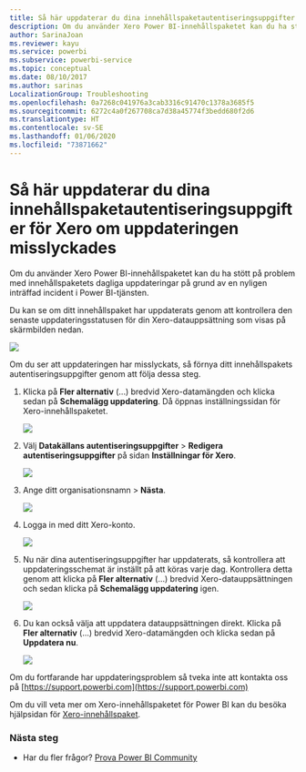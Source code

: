 ```yaml
---
title: Så här uppdaterar du dina innehållspaketautentiseringsuppgifter för Xero
description: Om du använder Xero Power BI-innehållspaketet kan du ha stött på ett problem med innehållspaketets dagliga uppdateringar på grund av en nyligen inträffad incident i Power BI-tjänsten.
author: SarinaJoan
ms.reviewer: kayu
ms.service: powerbi
ms.subservice: powerbi-service
ms.topic: conceptual
ms.date: 08/10/2017
ms.author: sarinas
LocalizationGroup: Troubleshooting
ms.openlocfilehash: 0a7268c041976a3cab3316c91470c1378a3685f5
ms.sourcegitcommit: 6272c4a0f267708ca7d38a45774f3bedd680f2d6
ms.translationtype: HT
ms.contentlocale: sv-SE
ms.lasthandoff: 01/06/2020
ms.locfileid: "73871662"
---
```

# <a name="how-to-refresh-your-xero-content-pack-credentials-if-refresh-failed"></a>Så här uppdaterar du dina innehållspaketautentiseringsuppgifter för Xero om uppdateringen misslyckades
Om du använder Xero Power BI-innehållspaketet kan du ha stött på problem med innehållspaketets dagliga uppdateringar på grund av en nyligen inträffad incident i Power BI-tjänsten.

Du kan se om ditt innehållspaket har uppdaterats genom att kontrollera den senaste uppdateringsstatusen för din Xero-datauppsättning som visas på skärmbilden nedan.

![](media/service-refresh-xero-credentials/powerbi-xero-refresh-failed.png)

Om du ser att uppdateringen har misslyckats, så förnya ditt innehållspakets autentiseringsuppgifter genom att följa dessa steg.

1. Klicka på **Fler alternativ** (...) bredvid Xero-datamängden och klicka sedan på **Schemalägg uppdatering**. Då öppnas inställningssidan för Xero-innehållspaketet.
   
    ![](media/service-refresh-xero-credentials/powerbi-xero-schedule-refresh.png)
2. Välj **Datakällans autentiseringsuppgifter** > **Redigera autentiseringsuppgifter** på sidan **Inställningar för Xero**.
   
    ![](media/service-refresh-xero-credentials/powerbi-xero-settings-page.png)
3. Ange ditt organisationsnamn > **Nästa**.
   
    ![](media/service-refresh-xero-credentials/powerbi-xero-configure.png)
4. Logga in med ditt Xero-konto.
   
    ![](media/service-refresh-xero-credentials/powerbi-xero-welcome.png)
5. Nu när dina autentiseringsuppgifter har uppdaterats, så kontrollera att uppdateringsschemat är inställt på att köras varje dag. Kontrollera detta genom att klicka på **Fler alternativ** (...) bredvid Xero-datauppsättningen och sedan klicka på **Schemalägg uppdatering** igen.
   
    ![](media/service-refresh-xero-credentials/powerbi-xero-refresh-schedule.png)
6. Du kan också välja att uppdatera datauppsättningen direkt. Klicka på **Fler alternativ** (...) bredvid Xero-datamängden och klicka sedan på **Uppdatera nu**.
   
    ![](media/service-refresh-xero-credentials/powerbi-xero-refresh-now.png)

Om du fortfarande har uppdateringsproblem så tveka inte att kontakta oss på [https://support.powerbi.com](https://support.powerbi.com) 

Om du vill veta mer om Xero-innehållspaketet för Power BI kan du besöka hjälpsidan för [Xero-innehållspaket](service-connect-to-xero.md).

### <a name="next-steps"></a>Nästa steg
* Har du fler frågor? [Prova Power BI Community](https://community.powerbi.com/)

